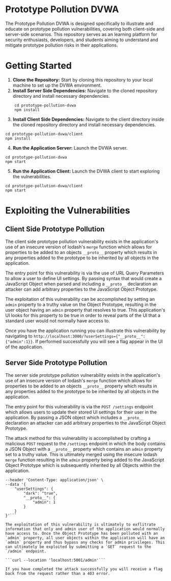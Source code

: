 # Prototype Pollution DVWA
The Prototype Pollution DVWA is designed specifically to illustrate and educate on prototype pollution vulnerabilities, covering both client-side and server-side scenarios. This repository serves as an learning platform for security enthusiasts, developers, and students aiming to understand and mitigate prototype pollution risks in their applications.

# Getting Started
1. **Clone the Repository:** Start by cloning this repository to your local machine to set up the DVWA environment.
2. **Install Server Side Dependencies:** Navigate to the cloned repository directory and install necessary dependencies.
```
    cd prototype-pollution-dvwa
    npm install
```
3. **Install Client Side Dependencies:** Navigate to the client directory inside the cloned repository directory and install necessary dependencies.
```
cd prototype-pollution-dvwa/client
npm install
```
4. **Run the Application Server:** Launch the DVWA server.
```
cd prototype-pollution-dvwa
npm start
```
5. **Run the Application Client:** Launch the DVWA client to start exploring the vulnerabilities.
```
cd prototype-pollution-dvwa/client
npm start
```

# Exploiting the Vulnerabilities
## Client Side Prototype Pollution
The client side prototype pollution vulnerability exists in the application's use of an insecure version of lodash's `merge` function which allows for properties to be added to an objects `__proto__` property which results in any properties added to the prototype to be inherited by all objects in the application.

The entry point for this vulnerability is via the use of URL Query Parameters to allow a user to define UI settings. By passing syntax that would create a JavaScript Object when parsed and including a `__proto__` declaration an attacker can add arbitrary properties to the JavaScript Object Prototype.

The exploitation of this vulnerability can be accomplished by setting an `admin` property to a truthy value on the Object Prototype, resulting in the user object having an `admin` property that resolves to true. This application's UI looks for this property to be true in order to reveal parts of the UI that a standard user would not normally have access to.

Once you have the application running you can illustrate this vulnerability by navigating to `http://localhost:3000/?userSettings={"__proto__":{"admin":1}}`. If performed successfully you will see a flag appear in the UI of the application.

## Server Side Prototype Pollution
The server side prototype pollution vulnerability exists in the application's use of an insecure version of lodash's `merge` function which allows for properties to be added to an objects `__proto__` property which results in any properties added to the prototype to be inherited by all objects in the application.

The entry point for this vulnerability is via the `POST /settings` endpoint which allows users to update their stored UI settings for their user in the application. By passing a JSON object which includes a `__proto__` declaration an attacker can add arbitrary properties to the JavaScript Object Prototype.

The attack method for this vulnerability is accomplished by crafting a malicious `POST` request to the `/settings` endpoint in which the body contains a JSON Object with a `__proto__` property which contains an `admin` property set to a truthy value. This is ultimately merged using the insecure lodash `merge` function resulting in the `admin` property being added to the JavaScript Object Prototype which is subsequently inherited by all Objects within the application.

```curl --location 'localhost:5001/settings' \
--header 'Content-Type: application/json' \
--data '{
    "userSettings": {
        "dark": "true",
        "__proto__": {
            "admin": 1
        }
    }
}'```

The exploitation of this vulnerability is ultimately to exflitrate information that only and admin user of the application would normally have access to. Once the Object Prototype has been polluted with an `admin` property, all user objects within the application will have an `admin` property and thus bypass any checks for admin privileges. This can ultimately be exploited by submitting a `GET` request to the `/admin` endpoint.

```curl --location 'localhost:5001/admin'```

If you have completed the attack successfully you will receive a flag back from the request rather than a 403 error.